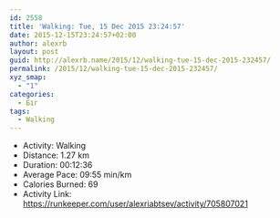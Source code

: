 ```yaml
---
id: 2558
title: 'Walking: Tue, 15 Dec 2015 23:24:57'
date: 2015-12-15T23:24:57+02:00
author: alexrb
layout: post
guid: http://alexrb.name/2015/12/walking-tue-15-dec-2015-232457/
permalink: /2015/12/walking-tue-15-dec-2015-232457/
xyz_smap:
  - "1"
categories:
  - Біг
tags:
  - Walking
---
```

<ul class="rk-list">
  <li class="rk-activity">
    Activity: Walking
  </li>
  <li class="rk-distance">
    Distance: 1.27 km
  </li>
  <li class="rk-duration">
    Duration: 00:12:36
  </li>
  <li class="rk-avg-pace">
    Average Pace: 09:55 min/km
  </li>
  <li class="rk-calories">
    Calories Burned: 69
  </li>
  <li class="rk-activity-link">
    Activity Link: <a href="https://runkeeper.com/user/alexriabtsev/activity/705807021">https://runkeeper.com/user/alexriabtsev/activity/705807021</a>
  </li>
</ul>